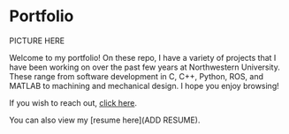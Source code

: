 # Portfolio

PICTURE HERE

Welcome to my portfolio! On these repo, I have a variety of projects that I 
have been working on over the past few years at Northwestern University. 
These range from software development in C, C++, Python, ROS, and MATLAB to 
machining and mechanical design. I hope you enjoy browsing! 

If you wish to reach out, [click here](mailto:carolineterryn2025@u.northwestern.edu).

You can also view my [resume here](ADD RESUME).
